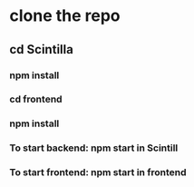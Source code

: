 # clone the repo
## cd Scintilla
### npm install
### cd frontend
### npm install

### To start backend: npm start in Scintill
### To start frontend: npm start in frontend
